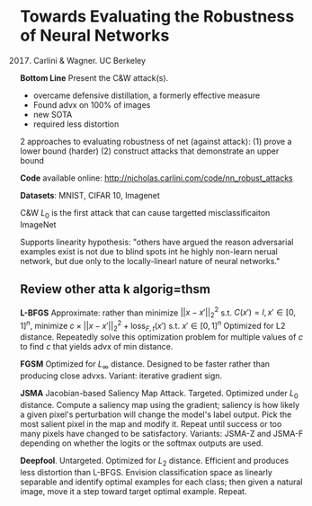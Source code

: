 # Towards Evaluating the Robustness of Neural Networks

2017. Carlini & Wagner. UC Berkeley 

**Bottom Line** Present the C&W attack(s).
- overcame defensive distillation, a formerly effective measure
- Found advx on 100% of images
- new SOTA
- required less distortion

2 approaches to evaluating robustness of net (against attack):
(1) prove a lower bound (harder)
(2) construct attacks that demonstrate an upper bound

**Code** available online: http://nicholas.carlini.com/code/nn_robust_attacks

**Datasets**: MNIST, CIFAR 10, Imagenet

C&W $L_0$ is the first attack that can cause targetted misclassificaiton ImageNet

Supports linearity hypothesis: "others have argued the reason adversarial examples exist is not due to blind spots int he highly non-learn nerual network, but due only to the locally-linearl nature of neural networks."

## Review other atta k algorig=thsm

**L-BFGS** Approximate: rather than minimize $||x-x'||^2_2$ s.t. $C(x') = l, x' \in [0,1]^n$, minimize $c \times ||x-x'||^2_2 + \text{loss}_{F,t}(x')$ s.t. $x' \in [0,1]^n$
Optimized for L2 distance. Repeatedly solve this optimization problem for multiple values of $c$ to find $c$ that yields advx of min distance.

**FGSM** Optimized for $L_\infty$ distance. Designed to be faster rather than producing close advxs. Variant: iterative gradient sign.

**JSMA** Jacobian-based Saliency Map Attack. Targeted. Optimized under $L_0$ distance. Compute a saliency map using the gradient; saliency is how likely a given pixel's perturbation will change the model's label output. Pick the most salient pixel in the map and modify it. Repeat until success or too many pixels have changed to be satisfactory. Variants: JSMA-Z and JSMA-F depending on whether the logits or the softmax outputs are used.

**Deepfool**. Untargeted. Optimized for $L_2$ distance. Efficient and produces less distortion than L-BFGS. Envision classification space as linearly separable and identify optimal examples for each class; then given a natural image, move it a step toward target optimal example. Repeat.
<!--stackedit_data:
eyJoaXN0b3J5IjpbMjEwNTY1OTA2OCwtOTc1NjY2NTUxXX0=
-->
